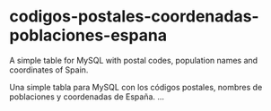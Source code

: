 # codigos-postales-coordenadas-poblaciones-espana

A simple table for MySQL with postal codes, population names and coordinates of Spain.

Una simple tabla para MySQL con los códigos postales, nombres de poblaciones y coordenadas de España.
...
